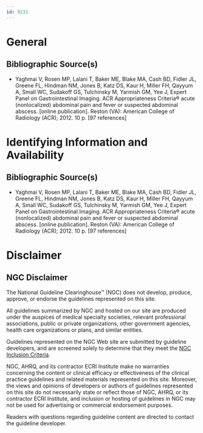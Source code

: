 ```yaml
---
id: 9231
---
```


# General

## Bibliographic Source(s)

- Yaghmai V, Rosen MP, Lalani T, Baker ME, Blake MA, Cash BD, Fidler JL, Greene FL, Hindman NM, Jones B, Katz DS, Kaur H, Miller FH, Qayyum A, Small WC, Sudakoff GS, Tulchinsky M, Yarmish GM, Yee J, Expert Panel on Gastrointestinal Imaging. ACR Appropriateness Criteria® acute (nonlocalized) abdominal pain and fever or suspected abdominal abscess. [online publication]. Reston (VA): American College of Radiology (ACR); 2012. 10 p. [97 references]

# Identifying Information and Availability

## Bibliographic Source(s)

- Yaghmai V, Rosen MP, Lalani T, Baker ME, Blake MA, Cash BD, Fidler JL, Greene FL, Hindman NM, Jones B, Katz DS, Kaur H, Miller FH, Qayyum A, Small WC, Sudakoff GS, Tulchinsky M, Yarmish GM, Yee J, Expert Panel on Gastrointestinal Imaging. ACR Appropriateness Criteria® acute (nonlocalized) abdominal pain and fever or suspected abdominal abscess. [online publication]. Reston (VA): American College of Radiology (ACR); 2012. 10 p. [97 references]

# Disclaimer

## NGC Disclaimer

The National Guideline Clearinghouse™ (NGC) does not develop, produce, approve, or endorse the guidelines represented on this site.

All guidelines summarized by NGC and hosted on our site are produced under the auspices of medical specialty societies, relevant professional associations, public or private organizations, other government agencies, health care organizations or plans, and similar entities.

Guidelines represented on the NGC Web site are submitted by guideline developers, and are screened solely to determine that they meet the [NGC Inclusion Criteria](/help-and-about/summaries/inclusion-criteria).

NGC, AHRQ, and its contractor ECRI Institute make no warranties concerning the content or clinical efficacy or effectiveness of the clinical practice guidelines and related materials represented on this site. Moreover, the views and opinions of developers or authors of guidelines represented on this site do not necessarily state or reflect those of NGC, AHRQ, or its contractor ECRI Institute, and inclusion or hosting of guidelines in NGC may not be used for advertising or commercial endorsement purposes.

Readers with questions regarding guideline content are directed to contact the guideline developer.

